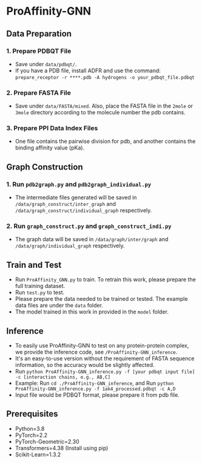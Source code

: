 # ProAffinity-GNN

## Data Preparation

### 1. Prepare PDBQT File
- Save under `data/pdbqt/`.
- If you have a PDB file, install ADFR and use the command:
  `prepare_receptor -r ****.pdb -A hydrogens -o your_pdbqt_file.pdbqt`


### 2. Prepare FASTA File
- Save under `data/FASTA/mixed`. Also, place the FASTA file in the `2mole` or `3mole` directory according to the molecule number the pdb contains.

### 3. Prepare PPI Data Index Files
- One file contains the pairwise division for pdb, and another contains the binding affinity value (pKa).

## Graph Construction

### 1. Run `pdb2graph.py` and `pdb2graph_individual.py`
- The intermediate files generated will be saved in `/data/graph_construct/inter_graph` and `/data/graph_construct/individual_graph` respectively.

### 2. Run `graph_construct.py` and `graph_construct_indi.py`
- The graph data will be saved in `/data/graph/inter/graph` and `/data/graph/individual_graph` respectively.

## Train and Test

- Run `ProAffinity_GNN.py` to train. To retrain this work, please prepare the full training dataset.
- Run `test.py` to test.
- Please prepare the data needed to be trained or tested. The example data files are under the `data` folder.
- The model trained in this work in provided in the `model` folder.

## Inference

- To easily use ProAffinity-GNN to test on any protein-protein complex, we provide the inference code, see `/ProAffinity-GNN_inference`.
- It's an easy-to-use version without the requirement of FASTA sequence information, so the accuracy would be slightly affected.
- Run `python ProAffinity-GNN_inference.py -f [your pdbqt input file] -c [interaction chains, e.g., AB,C]`
- Example: Run `cd ./ProAffinity-GNN_inference`, and Run `python ProAffinity-GNN_inference.py -f 1ak4_processed.pdbqt -c A,D`
- Input file would be PDBQT format, please prepare it from pdb file.

## Prerequisites

- Python=3.8
- PyTorch=2.2
- PyTorch-Geometric=2.30
- Transformers=4.38 (Install using pip)
- Scikit-Learn=1.3.2

